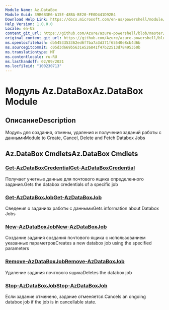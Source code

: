 ```yaml
---
Module Name: Az.DataBox
Module Guid: 39B6B3E6-A15E-48BA-BE20-FE0D441D92B4
Download Help Link: https://docs.microsoft.com/en-us/powershell/module/az.databox
Help Version: 1.0.0.0
Locale: en-US
content_git_url: https://github.com/Azure/azure-powershell/blob/master/src/DataBox/DataBox/help/Az.DataBox.md
original_content_git_url: https://github.com/Azure/azure-powershell/blob/master/src/DataBox/DataBox/help/Az.DataBox.md
ms.openlocfilehash: db5453353362ed6f7ba7a3d371f65540e8cb4d6b
ms.sourcegitcommit: c05d3d669b5631e526841f47b22513d78495350b
ms.translationtype: MT
ms.contentlocale: ru-RU
ms.lasthandoff: 02/09/2021
ms.locfileid: "100230713"
---
```

# <span data-ttu-id="ce774-101">Модуль Az.DataBox</span><span class="sxs-lookup"><span data-stu-id="ce774-101">Az.DataBox Module</span></span>
## <span data-ttu-id="ce774-102">Описание</span><span class="sxs-lookup"><span data-stu-id="ce774-102">Description</span></span>
<span data-ttu-id="ce774-103">Модуль для создания, отмены, удаления и получения заданий работы с данными</span><span class="sxs-lookup"><span data-stu-id="ce774-103">Module to Create, Cancel, Delete and Fetch Databox Jobs</span></span>

## <span data-ttu-id="ce774-104">Az.DataBox Cmdlets</span><span class="sxs-lookup"><span data-stu-id="ce774-104">Az.DataBox Cmdlets</span></span>
### [<span data-ttu-id="ce774-105">Get-AzDataBoxCredential</span><span class="sxs-lookup"><span data-stu-id="ce774-105">Get-AzDataBoxCredential</span></span>](Get-AzDataBoxCredential.md)
<span data-ttu-id="ce774-106">Получает учетные данные для почтового ящика определенного задания.</span><span class="sxs-lookup"><span data-stu-id="ce774-106">Gets the databox credentials of a specific job</span></span>

### [<span data-ttu-id="ce774-107">Get-AzDataBoxJob</span><span class="sxs-lookup"><span data-stu-id="ce774-107">Get-AzDataBoxJob</span></span>](Get-AzDataBoxJob.md)
<span data-ttu-id="ce774-108">Сведения о заданиях работы с данными</span><span class="sxs-lookup"><span data-stu-id="ce774-108">Gets information about Databox Jobs</span></span>

### [<span data-ttu-id="ce774-109">New-AzDataBoxJob</span><span class="sxs-lookup"><span data-stu-id="ce774-109">New-AzDataBoxJob</span></span>](New-AzDataBoxJob.md)
<span data-ttu-id="ce774-110">Создание задания создания почтового ящика с использованием указанных параметров</span><span class="sxs-lookup"><span data-stu-id="ce774-110">Creates a new databox job using the specified parameters</span></span>

### [<span data-ttu-id="ce774-111">Remove-AzDataBoxJob</span><span class="sxs-lookup"><span data-stu-id="ce774-111">Remove-AzDataBoxJob</span></span>](Remove-AzDataBoxJob.md)
<span data-ttu-id="ce774-112">Удаление задания почтового ящика</span><span class="sxs-lookup"><span data-stu-id="ce774-112">Deletes the databox job</span></span>

### [<span data-ttu-id="ce774-113">Stop-AzDataBoxJob</span><span class="sxs-lookup"><span data-stu-id="ce774-113">Stop-AzDataBoxJob</span></span>](Stop-AzDataBoxJob.md)
<span data-ttu-id="ce774-114">Если задание отменено, задание отменяется.</span><span class="sxs-lookup"><span data-stu-id="ce774-114">Cancels an ongoing databox job if the job is in cancellable state.</span></span>

